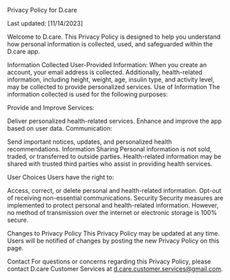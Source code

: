 Privacy Policy for D.care

Last updated: [11/14/2023]

Welcome to D.care. This Privacy Policy is designed to help you understand how personal information is collected, used, and safeguarded within the D.care app.

Information Collected
User-Provided Information:
When you create an account, your email address is collected.
Additionally, health-related information, including height, weight, age, insulin type, and activity level, may be collected to provide personalized services.
Use of Information
The information collected is used for the following purposes:

Provide and Improve Services:

Deliver personalized health-related services.
Enhance and improve the app based on user data.
Communication:

Send important notices, updates, and personalized health recommendations.
Information Sharing
Personal information is not sold, traded, or transferred to outside parties. Health-related information may be shared with trusted third parties who assist in providing health services.

User Choices
Users have the right to:

Access, correct, or delete personal and health-related information.
Opt-out of receiving non-essential communications.
Security
Security measures are implemented to protect personal and health-related information. However, no method of transmission over the internet or electronic storage is 100% secure.

Changes to Privacy Policy
This Privacy Policy may be updated at any time. Users will be notified of changes by posting the new Privacy Policy on this page.

Contact
For questions or concerns regarding this Privacy Policy, please contact D.care Customer Services at d.care.customer.services@gmail.com.
